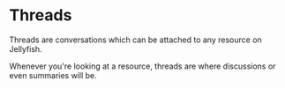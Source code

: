 # Threads

Threads are conversations which can be attached to any resource on Jellyfish.

Whenever you're looking at a resource, threads are where discussions or even summaries will be.
